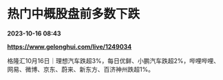 # 热门中概股盘前多数下跌

**2023-10-16 08:43**

**https://www.gelonghui.com/live/1249034**

格隆汇10月16日｜理想汽车跌超3%，每日优鲜、小鹏汽车跌超2%，哔哩哔哩、网易、微博、京东、蔚来、新东方、百济神州跌超1%。